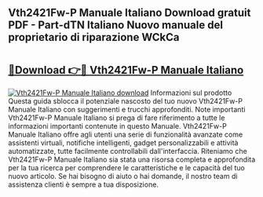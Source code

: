 ## Vth2421Fw-P Manuale Italiano Download gratuit PDF - Part-dTN Italiano Nuovo manuale del proprietario di riparazione WCkCa

# <h2><a href="http://df9shql.blite.top/?on=Vth2421Fw-P+Manuale+Italiano">🔗Download 👉🔴 Vth2421Fw-P Manuale Italiano</a></h2>

[![Vth2421Fw-P Manuale Italiano download](https://i.imgur.com/lujVjoI.png)](http://df9shql.blite.top/?on=Vth2421Fw-P+Manuale+Italiano)
Informazioni sul prodotto Questa guida sblocca il potenziale nascosto del tuo nuovo Vth2421Fw-P Manuale Italiano con suggerimenti e trucchi approfonditi. Note importanti Vth2421Fw-P Manuale Italiano si prega di fare riferimento a tutte le informazioni importanti contenute in questo Manuale. Vth2421Fw-P Manuale Italiano offre agli utenti una serie di funzionalità avanzate come assistenti virtuali, notifiche intelligenti, gadget personalizzabili e attività automatizzate, tutte facilmente controllabili dall'interfaccia. Riteniamo che Vth2421Fw-P Manuale Italiano sia stata una risorsa completa e approfondita per la tua ricerca per comprendere le caratteristiche e le capacità del tuo nuovo articolo. Se hai bisogno di aiuto o hai domande, il nostro team di assistenza clienti è sempre a tua disposizione.
